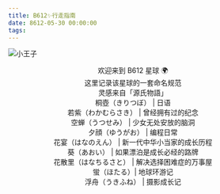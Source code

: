 ```yaml
---
title: B612✨行走指南
date: 8612-05-30 00:00:00
tags:
---
```


![小王子](http://m.qpic.cn/psb?/V10ZHE9M4DB6nN/UFLtShgMLTIaBFoUAnn5wg3rhhHge0ZzdzusQ8w0da4!/b/dC8BAAAAAAAA&bo=WAJRAQAAAAARBzo!&rf=viewer_4)

<center>欢迎来到 B612 星球 🌍</center>

<center>这里记录该星球的一套命名规范</center>

<center>灵感来自「源氏物語」</center>

<center>桐壺（きりつぼ） | 日语</center>

<center>若紫（わかむらさき） | 曾经拥有过的纪念</center>

<center>空蝉（うつせみ） | 少女无处安放的脑洞</center>

<center>夕顔（ゆうがお） | 编程日常</center>

<center>花宴（はなのえん） | 新一代中华小当家的成长历程</center>

<center>葵（あおい） | 如果漂泊是成长必经的路牌</center>

<center>花散里（はなちるさと） | 解决选择困难症的万事屋</center>

<center>蛍（ほたる）| 地球环游记</center>

<center>浮舟（うきふね） | 摄影成长记</center>